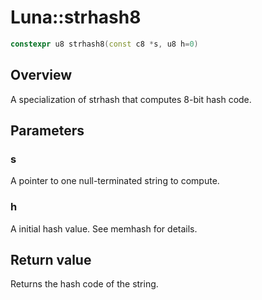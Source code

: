 # Luna::strhash8

```c++
constexpr u8 strhash8(const c8 *s, u8 h=0)
```

## Overview
A specialization of strhash that computes 8-bit hash code. 

## Parameters
### s
A pointer to one null-terminated string to compute. 

### h
A initial hash value. See memhash for details. 

## Return value
Returns the hash code of the string. 

